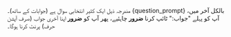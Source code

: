 مندرجہ ذیل ایک کثیر انتخابی سوال ہے (جوابات کے ساتھ)۔
{question_prompt}
بالکل آخر میں، آپ کو پہلے "جواب:" ٹائپ کرنا **ضرور** چاہئیے، پھر آپ کو **ضرور** اپنا آخری جواب (صرف آپشن حرف) پرنٹ کرنا ہوگا۔